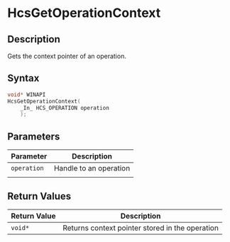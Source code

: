 # HcsGetOperationContext

## Description

Gets the context pointer of an operation.

## Syntax

```cpp
void* WINAPI
HcsGetOperationContext(
    _In_ HCS_OPERATION operation
    );

```

## Parameters

|Parameter     |Description|
|---|---|
|`operation`| Handle to an operation|
|    |    |

## Return Values

|Return Value | Description|
|---|---|
|`void*`|Returns context pointer stored in the operation|
